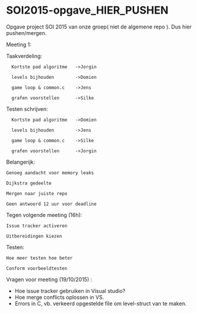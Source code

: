 # SOI2015-opgave_HIER_PUSHEN
Opgave project SOI 2015 van onze groep( niet de algemene repo ). Dus hier pushen/mergen.

Meeting 1:

  Taakverdeling:
  
      Kortste pad algoritme   ->Jorgin
      
      levels bijhouden        ->Domien
      
      game loop & common.c    ->Jens
      
      grafen voorstellen      ->Silke
      
  Testen schrijven:
  
      Kortste pad algoritme   ->Domien
      
      levels bijhouden        ->Jens
      
      game loop & common.c    ->Silke
      
      grafen voorstellen      ->Jorgin
  
  Belangerijk:
    
    Genoeg aandacht voor memory leaks
    
    Dijkstra gedeelte 
    
    Mergen naar juiste repo
    
    Geen antwoord 12 uur voor deadline
    
  Tegen volgende meeting (16h):
    
    Issue tracker activeren
    
    Uitbereidingen kiezen
    
  Testen:
    
    Hoe meer testen hoe beter
    
    Conform voorbeeldtesten

Vragen voor meeting (19/10/2015) : 
- Hoe issue tracker gebruiken in Visual studio?
- Hoe merge conflicts oplossen in VS.
- Errors in C, vb. verkeerd opgestelde file om level-struct van te maken.
